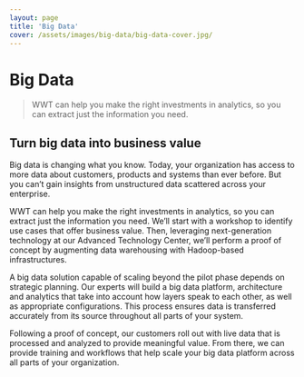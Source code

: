 ```yaml
---
layout: page
title: 'Big Data'
cover: /assets/images/big-data/big-data-cover.jpg/
---
```


# Big Data


> WWT can help you make the right investments in analytics, so you can extract just the information you need.


## Turn big data into business value


Big data is changing what you know. Today, your organization has access to more data about customers, products and
systems than ever before. But you can’t gain insights from unstructured data scattered across your enterprise.

WWT can help you make the right investments in analytics, so you can extract just the information you need. We’ll start
with a workshop to identify use cases that offer business value. Then, leveraging next-generation technology at our
Advanced Technology Center, we’ll perform a proof of concept by augmenting data warehousing with Hadoop-based
infrastructures.

A big data solution capable of scaling beyond the pilot phase depends on strategic planning. Our experts will build a
big data platform, architecture and analytics that take into account how layers speak to each other, as well as
appropriate configurations. This process ensures data is transferred accurately from its source throughout all parts of
your system.

Following a proof of concept, our customers roll out with live data that is processed and analyzed to provide meaningful
value. From there, we can provide training and workflows that help scale your big data platform across all parts of your
organization.